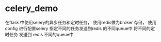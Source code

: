 # celery_demo
  在flask 中使用selery的异步任务和定时任务，
  使用redis做为broker 存储，
  使用config 进行配置selery 
  指定不同的任务发送到redis 的不同queue中 
  将不同的定时任务 发送到 redis 不同的queue中
